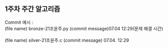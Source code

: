 ## 1주차 주간 알고리즘

Commit 예시 :<br>
(file name) bronze-21조윤주.py (commit message)07.04 12:29(문제 해결 시간)
<br><br>
(file name) silver-21조윤주.c (commit message) 07.04. 12:29
